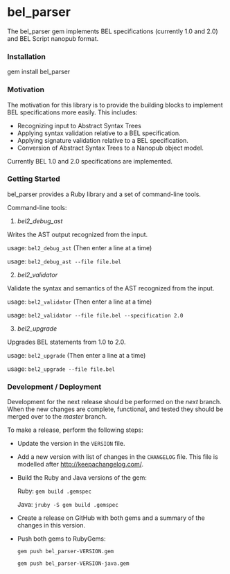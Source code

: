 # bel_parser

The bel_parser gem implements BEL specifications (currently 1.0 and 2.0) and BEL Script nanopub format.

### Installation

  gem install bel_parser

### Motivation

The motivation for this library is to provide the building blocks to implement BEL specifications more easily. This includes:

- Recognizing input to Abstract Syntax Trees
- Applying syntax validation relative to a BEL specification.
- Applying signature validation relative to a BEL specification.
- Conversion of Abstract Syntax Trees to a Nanopub object model.

Currently BEL 1.0 and 2.0 specifications are implemented.

### Getting Started

bel_parser provides a Ruby library and a set of command-line tools.

Command-line tools:

1. *bel2_debug_ast*

  Writes the AST output recognized from the input.

  usage: `bel2_debug_ast` (Then enter a line at a time)

  usage: `bel2_debug_ast --file file.bel`

2. *bel2_validator*

  Validate the syntax and semantics of the AST recognized from the input.

  usage: `bel2_validator` (Then enter a line at a time)

  usage: `bel2_validator --file file.bel --specification 2.0`

3. *bel2_upgrade*

  Upgrades BEL statements from 1.0 to 2.0.

  usage: `bel2_upgrade` (Then enter a line at a time)

  usage: `bel2_upgrade --file file.bel`

### Development / Deployment

Development for the next release should be performed on the *next* branch. When the new changes are complete, functional, and tested they should be merged over to the *master* branch.

To make a release, perform the following steps:

- Update the version in the `VERSION` file.

- Add a new version with list of changes in the `CHANGELOG` file. This file is modelled after http://keepachangelog.com/.

- Build the Ruby and Java versions of the gem:

  Ruby: `gem build .gemspec`

  Java: `jruby -S gem build .gemspec`

- Create a release on GitHub with both gems and a summary of the changes in this version.

- Push both gems to RubyGems:

  `gem push bel_parser-VERSION.gem`

  `gem push bel_parser-VERSION-java.gem`

